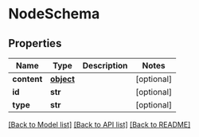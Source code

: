# NodeSchema

## Properties
Name | Type | Description | Notes
------------ | ------------- | ------------- | -------------
**content** | [**object**](.md) |  | [optional] 
**id** | **str** |  | [optional] 
**type** | **str** |  | [optional] 

[[Back to Model list]](../README.md#documentation-for-models) [[Back to API list]](../README.md#documentation-for-api-endpoints) [[Back to README]](../README.md)


